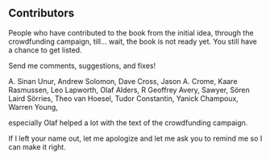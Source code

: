 ## Contributors

People who have contributed to the book from the initial idea, through the crowdfunding campaign, till...
wait, the book is not ready yet. You still have a chance to get listed.

Send me comments, suggestions, and fixes!

A. Sinan Unur,
Andrew Solomon,
Dave Cross,
Jason A. Crome,
Kaare Rasmussen,
Leo Lapworth,
Olaf Alders,
R Geoffrey Avery,
Sawyer,
Sören Laird Sörries,
Theo van Hoesel,
Tudor Constantin,
Yanick Champoux,
Warren Young,

especially Olaf helped a lot with the text of the crowdfunding campaign.

If I left your name out, let me apologize and let me ask you to remind me so I can make it right.

